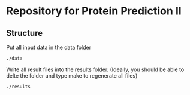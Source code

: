 # Repository for Protein Prediction II

## Structure
Put all input data in the data folder
```
./data
```

Write all result files into the results folder. 
(Ideally, you should be able to delte the folder and type make to regenerate all files)
```
./results
```

